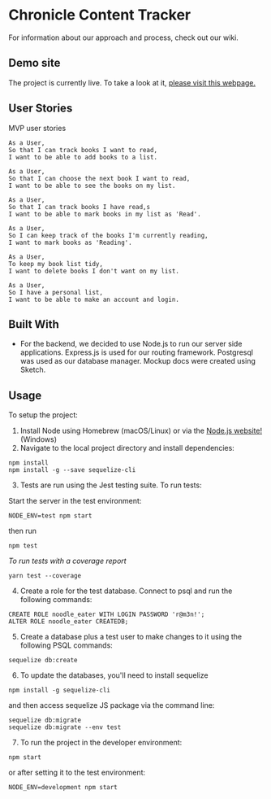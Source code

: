 # Chronicle Content Tracker
For information about our approach and process, check out our wiki. 

## Demo site
The project is currently live. To take a look at it, [please visit this webpage.](https://chronicle-content-tracker.herokuapp.com/)

## User Stories
MVP user stories
```
As a User,
So that I can track books I want to read,
I want to be able to add books to a list.
```

```
As a User,
So that I can choose the next book I want to read,
I want to be able to see the books on my list.
```

```
As a User,
So that I can track books I have read,s
I want to be able to mark books in my list as 'Read'.
```

```
As a User,
So I can keep track of the books I'm currently reading,
I want to mark books as 'Reading'.
```

```
As a User,
To keep my book list tidy,
I want to delete books I don't want on my list.
```

```
As a User,
So I have a personal list,
I want to be able to make an account and login.
```
## Built With
- For the backend, we decided to use Node.js to run our server side applications. Express.js is used for our routing framework. Postgresql was used as our database manager. Mockup docs were created using Sketch.

## Usage
To setup the project:

1. Install Node using Homebrew (macOS/Linux) or via the [Node.js website!](https://nodejs.org/en/download/) (Windows)
2. Navigate to the local project directory and install dependencies: 
```
npm install
npm install -g --save sequelize-cli
```

3. Tests are run using the Jest testing suite. To run tests:

Start the server in the test environment:
```
NODE_ENV=test npm start
```

then run

``` 
npm test
```
*To run tests with a coverage report*
```
yarn test --coverage
```
4. Create a role for the test database. Connect to psql and run the following commands:
```
CREATE ROLE noodle_eater WITH LOGIN PASSWORD 'r@m3n!';
ALTER ROLE noodle_eater CREATEDB;
```

5. Create a database plus a test user to make changes to it using the following PSQL commands: 
```
sequelize db:create
```

6. To update the databases, you'll need to install sequelize

```
npm install -g sequelize-cli
```
and then access sequelize JS package via the command line: 
```
sequelize db:migrate
sequelize db:migrate --env test
```

7. To run the project in the developer environment:
```
npm start
```

or after setting it to the test environment:

```
NODE_ENV=development npm start
```

